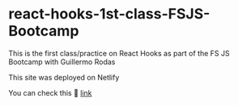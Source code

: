 # react-hooks-1st-class-FSJS-Bootcamp
This is the first class/practice on React Hooks as part of the FS JS Bootcamp with Guillermo Rodas

This site was deployed on Netlify

You can check this 🔗 [link](https://react-hooks-1st-class-bootcamp.netlify.app)
